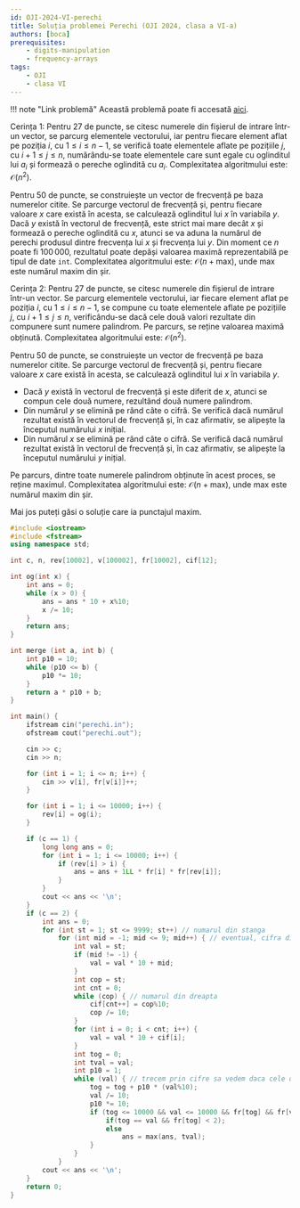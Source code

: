 ```yaml
---
id: OJI-2024-VI-perechi
title: Soluția problemei Perechi (OJI 2024, clasa a VI-a)
authors: [boca]
prerequisites:
    - digits-manipulation
    - frequency-arrays
tags:
    - OJI
    - clasa VI
---
```


!!! note "Link problemă"
    Această problemă poate fi accesată [aici](https://kilonova.ro/problems/2515/).

Cerința 1: Pentru 27 de puncte, se citesc numerele din fișierul de intrare
într-un vector, se parcurg elementele vectorului, iar pentru fiecare element
aflat pe poziția $i$, cu $1 \leq i \leq n - 1$, se verifică toate elementele
aflate pe pozițiile $j$, cu $i + 1 \leq j \leq n$, numărându-se toate elementele
care sunt egale cu oglinditul lui $a_i$ și formează o pereche oglindită cu
$a_i$. Complexitatea algoritmului este: $\mathcal{O}(n^2)$.

Pentru 50 de puncte, se construiește un vector de frecvență pe baza numerelor
citite. Se parcurge vectorul de frecvență și, pentru fiecare valoare $x$ care
există în acesta, se calculează oglinditul lui $x$ în variabila $y$. Dacă $y$
există în vectorul de frecvență, este strict mai mare decât $x$ și formează o
pereche oglindită cu $x$, atunci se va aduna la numărul de perechi produsul
dintre frecvența lui $x$ și frecvența lui $y$. Din moment ce $n$ poate fi
$100\,000$, rezultatul poate depăși valoarea maximă reprezentabilă pe tipul de
date `int`. Complexitatea algoritmului este: $\mathcal{O}(n + \text{max})$, unde
$\text{max}$ este numărul maxim din șir.

Cerința 2: Pentru 27 de puncte, se citesc numerele din fișierul de intrare
într-un vector. Se parcurg elementele vectorului, iar fiecare element aflat pe
poziția $i$, cu $1 \leq i \leq n - 1$, se compune cu toate elementele aflate pe
pozițiile $j$, cu $i + 1 \leq j \leq n$, verificându-se dacă cele două valori
rezultate din compunere sunt numere palindrom. Pe parcurs, se reține valoarea
maximă obținută. Complexitatea algoritmului este: $\mathcal{O}(n^2)$.

Pentru 50 de puncte, se construiește un vector de frecvență pe baza numerelor
citite. Se parcurge vectorul de frecvență și, pentru fiecare valoare $x$ care
există în acesta, se calculează oglinditul lui $x$ în variabila $y$.

-   Dacă $y$ există în vectorul de frecvență și este diferit de $x$, atunci se
    compun cele două numere, rezultând două numere palindrom.
-   Din numărul $y$ se elimină pe rând câte o cifră. Se verifică dacă numărul
    rezultat există în vectorul de frecvență și, în caz afirmativ, se alipește la
    începutul numărului $x$ inițial.
-   Din numărul $x$ se elimină pe rând câte o cifră. Se verifică dacă numărul
    rezultat există în vectorul de frecvență și, în caz afirmativ, se alipește la
    începutul numărului $y$ inițial.

Pe parcurs, dintre toate numerele palindrom obținute în acest proces, se reține
maximul. Complexitatea algoritmului este: $\mathcal{O}(n + \text{max})$, unde
$\text{max}$ este numărul maxim din șir.

Mai jos puteți găsi o soluție care ia punctajul maxim.

```cpp
#include <iostream>
#include <fstream>
using namespace std;

int c, n, rev[10002], v[100002], fr[10002], cif[12];

int og(int x) {
    int ans = 0;
    while (x > 0) {
        ans = ans * 10 + x%10;
        x /= 10;
    }
    return ans;
}

int merge (int a, int b) {
    int p10 = 10;
    while (p10 <= b) {
        p10 *= 10;
    }
    return a * p10 + b;
}

int main() {
    ifstream cin("perechi.in");
    ofstream cout("perechi.out");

    cin >> c;
    cin >> n;

    for (int i = 1; i <= n; i++) {
        cin >> v[i], fr[v[i]]++;
    }

    for (int i = 1; i <= 10000; i++) {
        rev[i] = og(i);
    }

    if (c == 1) {
        long long ans = 0;
        for (int i = 1; i <= 10000; i++) {
            if (rev[i] > i) {
                ans = ans + 1LL * fr[i] * fr[rev[i]];
            }
        }
        cout << ans << '\n';
    }
    if (c == 2) {
        int ans = 0;
        for (int st = 1; st <= 9999; st++) // numarul din stanga
            for (int mid = -1; mid <= 9; mid++) { // eventual, cifra din mijloc
                int val = st;
                if (mid != -1) {
                    val = val * 10 + mid;
                }
                int cop = st;
                int cnt = 0;
                while (cop) { // numarul din dreapta
                    cif[cnt++] = cop%10;
                    cop /= 10;
                }
                for (int i = 0; i < cnt; i++) {
                    val = val * 10 + cif[i];
                }
                int tog = 0;
                int tval = val;
                int p10 = 1;
                while (val) { // trecem prin cifre sa vedem daca cele doua jumatati exista
                    tog = tog + p10 * (val%10);
                    val /= 10;
                    p10 *= 10;
                    if (tog <= 10000 && val <= 10000 && fr[tog] && fr[val] && merge(val, tog) == tval) {
                        if(tog == val && fr[tog] < 2);
                        else
                            ans = max(ans, tval);
                    }
                }
            }
        cout << ans << '\n';
    }
    return 0;
}
```
